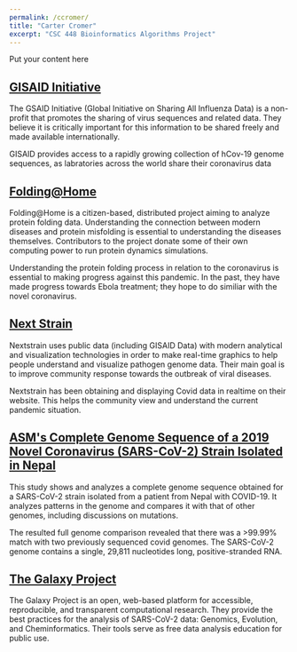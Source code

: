 ```yaml
---
permalink: /ccromer/
title: "Carter Cromer"
excerpt: "CSC 448 Bioinformatics Algorithms Project"
---
```


Put your content here

## [GISAID Initiative](https://www.gisaid.org/)

The GSAID Initiative (Global Initiative on Sharing All Influenza Data) is a non-profit that promotes the sharing of virus sequences and related data. They believe it is critically important for this information to be shared freely and made available internationally.

GISAID provides access to a rapidly growing collection of hCov-19 genome sequences, as labratories across the world share their coronavirus data

## [Folding@Home](https://foldingathome.org/)

Folding@Home is a citizen-based, distributed project aiming to analyze protein folding data. Understanding the connection between modern diseases and protein misfolding is essential to understanding the diseases themselves. Contributors to the project donate some of their own computing power to run protein dynamics simulations.

Understanding the protein folding process in relation to the coronavirus is essential to making progress against this pandemic. In the past, they have made progress towards Ebola treatment; they hope to do similiar with the novel coronavirus.

## [Next Strain](https://nextstrain.org/ncov/global)

Nextstrain uses public data (including GISAID Data) with modern analytical and visualization technologies in order to make real-time graphics to help people understand and visualize pathogen genome data. Their main goal is to improve community response towards the outbreak of viral diseases.

Nextstrain has been obtaining and displaying Covid data in realtime on their website. This helps the community view and understand the current pandemic situation.

## [ASM's Complete Genome Sequence of a 2019 Novel Coronavirus (SARS-CoV-2) Strain Isolated in Nepal](https://mra.asm.org/content/9/11/e00169-20)

This study shows and analyzes a complete genome sequence obtained for a SARS-CoV-2 strain isolated from a patient from Nepal with COVID-19. It analyzes patterns in the genome and compares it with that of other genomes, including discussions on mutations.

The resulted full genome comparison revealed that there was a >99.99% match with two previously sequenced covid genomes. The SARS-CoV-2 genome contains a single, 29,811 nucleotides long, positive-stranded RNA.

## [The Galaxy Project](https://covid19.galaxyproject.org/)

The Galaxy Project is an open, web-based platform for accessible, reproducible, and transparent computational research. They provide the best practices for the analysis of SARS-CoV-2 data: Genomics, Evolution, and Cheminformatics. Their tools serve as free data analysis education for public use.